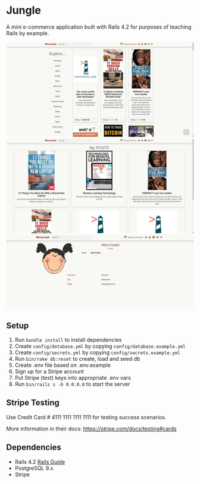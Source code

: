 # Jungle

A mini e-commerce application built with Rails 4.2 for purposes of teaching Rails by example.

!["Home page"](https://github.com/DenysPyshniuk/resourceWall/blob/master/public/images/gitHub_screenshots/Screenshot-20210115175647-1918x974.png?raw=true)
!["My posts"](https://github.com/DenysPyshniuk/resourceWall/blob/master/public/images/gitHub_screenshots/Screenshot-20210115175702-1918x974.png?raw=true)
!["Profile page"](https://github.com/DenysPyshniuk/resourceWall/blob/master/public/images/gitHub_screenshots/Screenshot-20210115175726-1641x653.png?raw=true)

## Setup

1. Run `bundle install` to install dependencies
2. Create `config/database.yml` by copying `config/database.example.yml`
3. Create `config/secrets.yml` by copying `config/secrets.example.yml`
4. Run `bin/rake db:reset` to create, load and seed db
5. Create .env file based on .env.example
6. Sign up for a Stripe account
7. Put Stripe (test) keys into appropriate .env vars
8. Run `bin/rails s -b 0.0.0.0` to start the server

## Stripe Testing

Use Credit Card # 4111 1111 1111 1111 for testing success scenarios.

More information in their docs: <https://stripe.com/docs/testing#cards>

## Dependencies

- Rails 4.2 [Rails Guide](http://guides.rubyonrails.org/v4.2/)
- PostgreSQL 9.x
- Stripe
